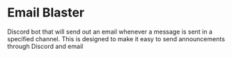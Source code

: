 # Email Blaster

Discord bot that will send out an email whenever a message is sent in a specified channel.
This is designed to make it easy to send announcements through Discord and email 
